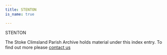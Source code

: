 ```yaml
---
title: STENTON
is_name: true

---
```


STENTON


The Stoke Climsland Parish Archive holds material under this index entry. To find out more please [contact us](/contact/)
